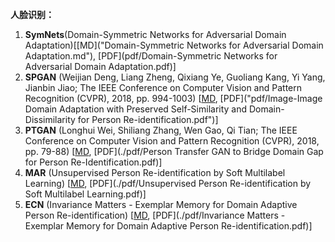 **人脸识别：**

1. **SymNets**(Domain-Symmetric Networks for Adversarial Domain Adaptation)[[MD]("Domain-Symmetric Networks for Adversarial Domain Adaptation.md"),  [PDF](pdf/Domain-Symmetric Networks for Adversarial Domain Adaptation.pdf)]
2. **SPGAN** (Weijian Deng, Liang Zheng, Qixiang Ye, Guoliang Kang, Yi Yang, Jianbin Jiao; The IEEE Conference on Computer Vision and Pattern Recognition (CVPR), 2018, pp. 994-1003) [[MD](), [PDF]("pdf/Image-Image Domain Adaptation with Preserved Self-Similarity and Domain-Dissimilarity for Person Re-identification.pdf")]
3. **PTGAN** (Longhui Wei, Shiliang Zhang, Wen Gao, Qi Tian; The IEEE Conference on Computer Vision and Pattern Recognition (CVPR), 2018, pp. 79-88) [[MD](), [PDF](./pdf/Person Transfer GAN to Bridge Domain Gap for Person Re-Identification.pdf)]
4. **MAR** (Unsupervised Person Re-identification by Soft Multilabel Learning) [[MD](), [PDF](./pdf/Unsupervised Person Re-identification by Soft Multilabel Learning.pdf)]
5. **ECN** (Invariance Matters - Exemplar Memory for Domain Adaptive Person Re-identification) [[MD](), [PDF](./pdf/Invariance Matters - Exemplar Memory for Domain Adaptive Person Re-identification.pdf)]

